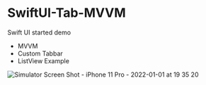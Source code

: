 # SwiftUI-Tab-MVVM
Swift UI started demo 

- MVVM
- Custom Tabbar
- ListView Example

![Simulator Screen Shot - iPhone 11 Pro - 2022-01-01 at 19 35 20](https://user-images.githubusercontent.com/20352162/147852395-da412000-60a3-4f81-ad08-c22cf70b59ae.png)
